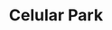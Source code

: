 ---
title: "Celular Park"
url: /general-san-martin/celular-park-52-belgrano/
shop: teléfono móvil
---